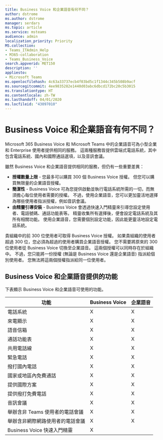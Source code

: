 ```yaml
---
title: Business Voice 和企業語音有何不同？
author: dstrome
ms.author: dstrome
manager: serdars
ms.topic: article
ms.service: msteams
audience: admin
localization_priority: Priority
MS.collection:
- Teams_ITAdmin_Help
- M365-collaboration
- Teams_Business_Voice
search.appverid: MET150
description: ''
appliesto:
- Microsoft Teams
ms.openlocfilehash: 4c63a33737ecb4f03bd5c1f1344c345b508b9acf
ms.sourcegitcommit: 4ee9835282e1440d03abc6dbcd172bc20c5b3015
ms.translationtype: HT
ms.contentlocale: zh-TW
ms.lasthandoff: 04/01/2020
ms.locfileid: "43097010"
---
```

# <a name="whats-the-difference-between-business-voice-and-enterprise-voice"></a>Business Voice 和企業語音有何不同？

Microsoft 365 Business Voice 和 Microsoft Teams 中的企業語音可為小型企業和 Enterprise 使用者提供相同的服務。 這兩種服務皆提供雲端式電話系統，其中包含電話系統、國內和國際通話選項，以及音訊會議。

雖然 Business Voice 和企業語音提供相同的服務，但仍有一些重要差異：

- **授權數量上限** - 您最多可以購買 300 個 Business Voice 授權。 但您可以購買無限量的企業語音授權。
- **簡潔性** - Business Voice 可為您提供啟動並執行電話系統所需的一切，而無須擔心每位使用者需要的授權。 不過，使用企業語音，您可以更加靈活地選擇為哪些使用者指派授權，例如音訊會議。
- **由精靈引導安裝** - Business Voice 會透過快速入門精靈來引導您設定使用者、電話號碼、通話功能表等。 精靈收集所有選擇後，便會設定電話系統及其所有相關功能。 使用企業語音，您需要個別設定功能，因此能更靈活地設定電話系統。

貴組織中的前 300 位使用者可取得 Business Voice 授權。 如果貴組織的使用者超過 300 位，您必須為超過的使用者購買企業語音授權。 您不需要將原來的 300 位使用者從 Business Voice 切換至企業語音。 這兩個授權可以同時存在於組織中。 不過，您只能將一份授權 (無論是 Business Voice 還是企業語音) 指派給個別使用者。 您無法將這兩個授權指派給同一位使用者。

## <a name="features-available-in-business-voice-and-enterprise-voice"></a>Business Voice 和企業語音提供的功能

下表顯示 Business Voice 和企業語音可使用的功能。

|  功能                                                            | Business Voice | 企業語音  |
|----------------------------------------------------------------------|----------------|-------------------|
| 電話系統               | X              | X                 |
| 來電顯示                                                            | X              | X                 |
| 語音信箱                                                           | X              | X                 |
| 通話功能表                                                           | X              | X                 |
| 共用電話線                                                   | X              | X                 |
| 緊急電話                                                    | X              | X                 |
| 撥打國內電話                    | X              | X                 |
| 國家或地區內免費通話                                  | X              | X                 |
| 提供國際方案                                        | X              | X                 |
| 提供撥打免費電話                                          | X              | X                 |
| 音訊會議           | X              | X                 |
| 舉辦含非 Teams 使用者的電話會議                           | X              | X                 |
| 舉辦含非網際網路使用者的電話會議                        | X              | X                 |
| Business Voice 快速入門精靈  | X              |                   |

